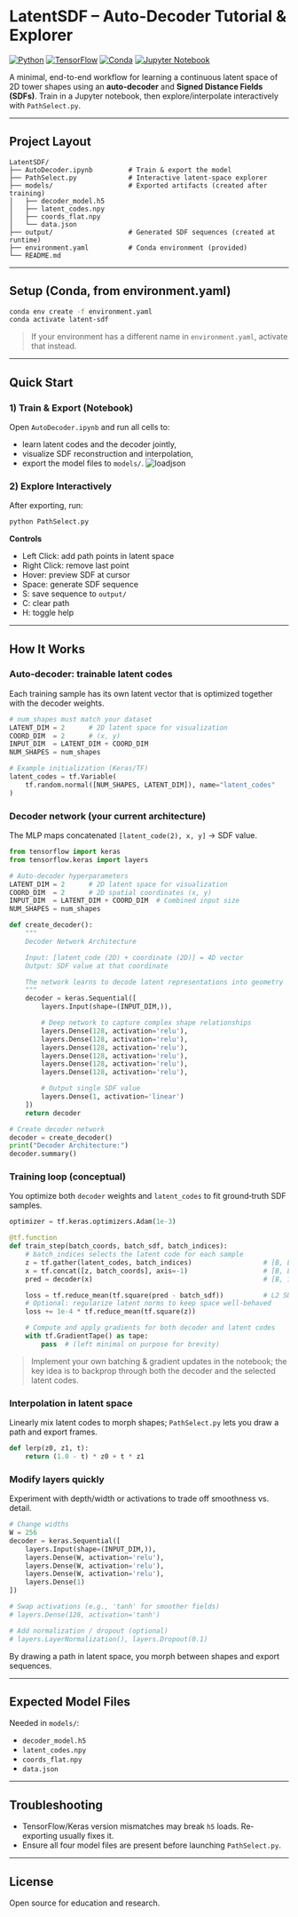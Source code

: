 # LatentSDF – Auto-Decoder Tutorial & Explorer  

[![Python](https://img.shields.io/badge/Python-3.10+-blue.svg)](https://www.python.org/)    [![TensorFlow](https://img.shields.io/badge/TensorFlow-2.x-orange.svg)](https://www.tensorflow.org/)  [![Conda](https://img.shields.io/badge/Conda-environment-green.svg)](https://docs.conda.io/)  [![Jupyter Notebook](https://img.shields.io/badge/Jupyter-Notebook-orange.svg)](https://jupyter.org/)


A minimal, end-to-end workflow for learning a continuous latent space of 2D tower shapes using an **auto-decoder** and **Signed Distance Fields (SDFs)**. Train in a Jupyter notebook, then explore/interpolate interactively with `PathSelect.py`.  

---

## Project Layout
```
LatentSDF/
├── AutoDecoder.ipynb         # Train & export the model
├── PathSelect.py             # Interactive latent-space explorer
├── models/                   # Exported artifacts (created after training)
│   ├── decoder_model.h5
│   ├── latent_codes.npy
│   ├── coords_flat.npy
│   └── data.json
├── output/                   # Generated SDF sequences (created at runtime)
├── environment.yaml          # Conda environment (provided)
└── README.md
```

---

## Setup (Conda, from environment.yaml)
```bash
conda env create -f environment.yaml
conda activate latent-sdf
```
> If your environment has a different name in `environment.yaml`, activate that instead.  

---

## Quick Start

### 1) Train & Export (Notebook)
Open `AutoDecoder.ipynb` and run all cells to:
- learn latent codes and the decoder jointly,
- visualize SDF reconstruction and interpolation,
- export the model files to `models/`.
![loadjson](Assets/output.png)

### 2) Explore Interactively
After exporting, run:
```bash
python PathSelect.py
```
**Controls**  
- Left Click: add path points in latent space  
- Right Click: remove last point  
- Hover: preview SDF at cursor  
- Space: generate SDF sequence  
- S: save sequence to `output/`  
- C: clear path  
- H: toggle help  

---

## How It Works

### Auto‑decoder: trainable latent codes
Each training sample has its own latent vector that is optimized together with the decoder weights.
```python
# num_shapes must match your dataset
LATENT_DIM = 2      # 2D latent space for visualization
COORD_DIM  = 2      # (x, y)
INPUT_DIM  = LATENT_DIM + COORD_DIM
NUM_SHAPES = num_shapes

# Example initialization (Keras/TF)
latent_codes = tf.Variable(
    tf.random.normal([NUM_SHAPES, LATENT_DIM]), name="latent_codes"
)
```

### Decoder network (your current architecture)
The MLP maps concatenated `[latent_code(2), x, y]` → SDF value.
```python
from tensorflow import keras
from tensorflow.keras import layers

# Auto-decoder hyperparameters
LATENT_DIM = 2      # 2D latent space for visualization
COORD_DIM  = 2      # 2D spatial coordinates (x, y)
INPUT_DIM  = LATENT_DIM + COORD_DIM  # Combined input size
NUM_SHAPES = num_shapes

def create_decoder():
    """
    Decoder Network Architecture

    Input: [latent_code (2D) + coordinate (2D)] = 4D vector
    Output: SDF value at that coordinate

    The network learns to decode latent representations into geometry
    """
    decoder = keras.Sequential([
        layers.Input(shape=(INPUT_DIM,)),

        # Deep network to capture complex shape relationships
        layers.Dense(128, activation='relu'),
        layers.Dense(128, activation='relu'),
        layers.Dense(128, activation='relu'),
        layers.Dense(128, activation='relu'),
        layers.Dense(128, activation='relu'),
        layers.Dense(128, activation='relu'),

        # Output single SDF value
        layers.Dense(1, activation='linear')
    ])
    return decoder

# Create decoder network
decoder = create_decoder()
print("Decoder Architecture:")
decoder.summary()
```

### Training loop (conceptual)
You optimize both `decoder` weights and `latent_codes` to fit ground‑truth SDF samples.
```python
optimizer = tf.keras.optimizers.Adam(1e-3)

@tf.function
def train_step(batch_coords, batch_sdf, batch_indices):
    # batch_indices selects the latent code for each sample
    z = tf.gather(latent_codes, batch_indices)                  # [B, LATENT_DIM]
    x = tf.concat([z, batch_coords], axis=-1)                   # [B, LATENT_DIM+2]
    pred = decoder(x)                                           # [B, 1]

    loss = tf.reduce_mean(tf.square(pred - batch_sdf))          # L2 SDF loss
    # Optional: regularize latent norms to keep space well‑behaved
    loss += 1e-4 * tf.reduce_mean(tf.square(z))

    # Compute and apply gradients for both decoder and latent codes
    with tf.GradientTape() as tape:
        pass  # (left minimal on purpose for brevity)
```
> Implement your own batching & gradient updates in the notebook; the key idea is to backprop through both the decoder and the selected latent codes.

### Interpolation in latent space
Linearly mix latent codes to morph shapes; `PathSelect.py` lets you draw a path and export frames.
```python
def lerp(z0, z1, t):
    return (1.0 - t) * z0 + t * z1
```

### Modify layers quickly
Experiment with depth/width or activations to trade off smoothness vs. detail.
```python
# Change widths
W = 256
decoder = keras.Sequential([
    layers.Input(shape=(INPUT_DIM,)),
    layers.Dense(W, activation='relu'),
    layers.Dense(W, activation='relu'),
    layers.Dense(W, activation='relu'),
    layers.Dense(1)
])

# Swap activations (e.g., 'tanh' for smoother fields)
# layers.Dense(128, activation='tanh')

# Add normalization / dropout (optional)
# layers.LayerNormalization(), layers.Dropout(0.1)
```


By drawing a path in latent space, you morph between shapes and export sequences.  

---

## Expected Model Files
Needed in `models/`:
- `decoder_model.h5`  
- `latent_codes.npy`  
- `coords_flat.npy`  
- `data.json`  

---

## Troubleshooting
- TensorFlow/Keras version mismatches may break `h5` loads. Re-exporting usually fixes it.  
- Ensure all four model files are present before launching `PathSelect.py`.  

---

## License
Open source for education and research.  
